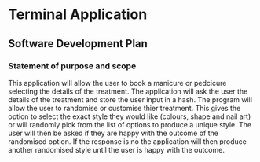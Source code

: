 # Terminal Application

## Software Development Plan 

### Statement of purpose and scope

This application will allow the user to book a manicure or pedcicure selecting the details of the treatment. The application will ask the user the details of the treatment and store the user input in a hash. The program will allow the user to randomise or customise thier treatment. This gives the option to select the exact style they would like (colours, shape and nail art) or will randomly pick from the list of options to produce a unique style. The user will then be asked if they are happy with the outcome of the randomised option. If the response is no the application will then produce another randomised style until the user is happy with the outcome.





